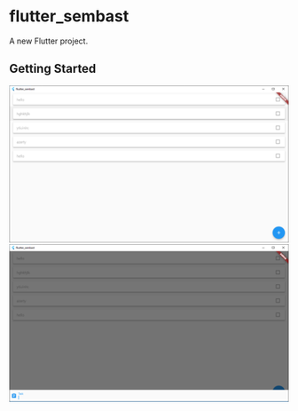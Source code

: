 # flutter_sembast

A new Flutter project.

## Getting Started

![List items](1.PNG)
![Add item](2.PNG)
